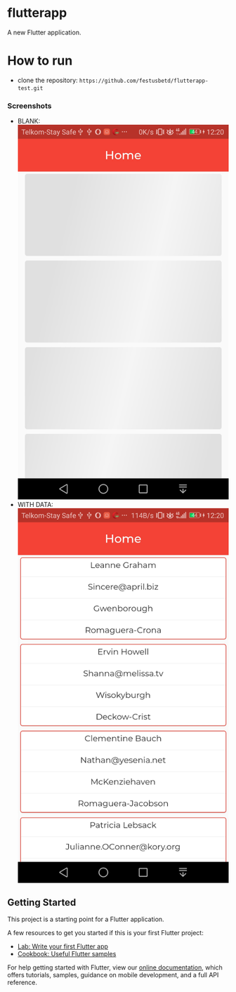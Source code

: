 # flutterapp

A new Flutter application.
# How to run
+ clone the repository: ```https://github.com/festusbetd/flutterapp-test.git```

### Screenshots
+ BLANK:
![alt tag](https://github.com/festusbetd/flutterapp-test/blob/main/assets/Image%202021-08-11%20at%2012.21.03%20PM.jpeg)
+  WITH DATA:
![alt tag](https://github.com/festusbetd/flutterapp-test/blob/main/assets/Image%202021-08-11%20at%2012.21.09%20PM.jpeg)
## Getting Started

This project is a starting point for a Flutter application.

A few resources to get you started if this is your first Flutter project:

- [Lab: Write your first Flutter app](https://flutter.dev/docs/get-started/codelab)
- [Cookbook: Useful Flutter samples](https://flutter.dev/docs/cookbook)

For help getting started with Flutter, view our
[online documentation](https://flutter.dev/docs), which offers tutorials,
samples, guidance on mobile development, and a full API reference.
